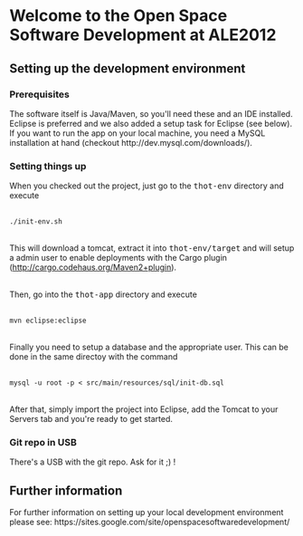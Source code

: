 <h1>Welcome to the Open Space Software Development at ALE2012</h1>

<h2>Setting up the development environment</h2>

<h3>Prerequisites</h3>

<p>
The software itself is Java/Maven, so you'll need these and an IDE installed. 
Eclipse is preferred and we also added a setup task for Eclipse (see below).
If you want to run the app on your local machine, you need a MySQL installation 
at hand (checkout http://dev.mysql.com/downloads/).
</p>

<h3>Setting things up</h3>

<p>
When you checked out the project, just go to the <tt>thot-env</tt> directory and execute <br/><br/>

<code>./init-env.sh</code> <br/><br/>

This will download a tomcat, extract it into <tt>thot-env/target</tt> and will setup a admin user to
enable deployments with the Cargo plugin (http://cargo.codehaus.org/Maven2+plugin). <br/><br/>

Then, go into the <tt>thot-app</tt> directory and execute <br/><br/>

<code>mvn eclipse:eclipse</code> <br/><br/>

Finally you need to setup a database and the appropriate user. This can be done in the same directoy with the command <br/><br/>

<code>mysql -u root -p &lt; src/main/resources/sql/init-db.sql</code> <br/><br/>

After that, simply import the project into Eclipse, add the Tomcat to your Servers tab and you're ready to get started.
</p>

<h3>Git repo in USB</h3>
There's a USB with the git repo. Ask for it ;) !
<h2>Further information</h2>

<p>
For further information on setting up your local development environment please see: https://sites.google.com/site/openspacesoftwaredevelopment/
</p>

